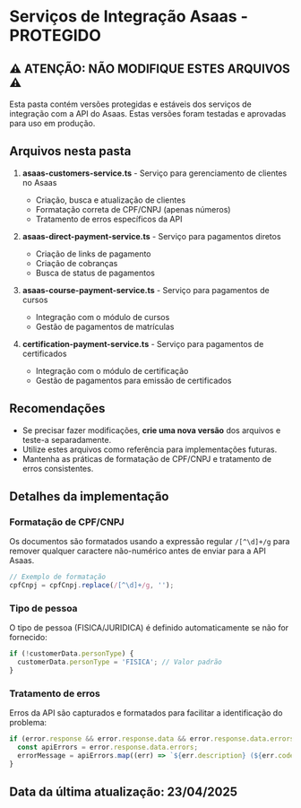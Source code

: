 # Serviços de Integração Asaas - PROTEGIDO

## ⚠️ ATENÇÃO: NÃO MODIFIQUE ESTES ARQUIVOS ⚠️

Esta pasta contém versões protegidas e estáveis dos serviços de integração com a API do Asaas. Estas versões foram testadas e aprovadas para uso em produção.

## Arquivos nesta pasta

1. **asaas-customers-service.ts** - Serviço para gerenciamento de clientes no Asaas
   - Criação, busca e atualização de clientes
   - Formatação correta de CPF/CNPJ (apenas números)
   - Tratamento de erros específicos da API

2. **asaas-direct-payment-service.ts** - Serviço para pagamentos diretos
   - Criação de links de pagamento
   - Criação de cobranças
   - Busca de status de pagamentos

3. **asaas-course-payment-service.ts** - Serviço para pagamentos de cursos
   - Integração com o módulo de cursos
   - Gestão de pagamentos de matrículas

4. **certification-payment-service.ts** - Serviço para pagamentos de certificados
   - Integração com o módulo de certificação
   - Gestão de pagamentos para emissão de certificados

## Recomendações

- Se precisar fazer modificações, **crie uma nova versão** dos arquivos e teste-a separadamente.
- Utilize estes arquivos como referência para implementações futuras.
- Mantenha as práticas de formatação de CPF/CNPJ e tratamento de erros consistentes.

## Detalhes da implementação

### Formatação de CPF/CNPJ
Os documentos são formatados usando a expressão regular `/[^\d]+/g` para remover qualquer caractere não-numérico antes de enviar para a API Asaas.

```typescript
// Exemplo de formatação
cpfCnpj = cpfCnpj.replace(/[^\d]+/g, '');
```

### Tipo de pessoa
O tipo de pessoa (FISICA/JURIDICA) é definido automaticamente se não for fornecido:

```typescript
if (!customerData.personType) {
  customerData.personType = 'FISICA'; // Valor padrão
}
```

### Tratamento de erros
Erros da API são capturados e formatados para facilitar a identificação do problema:

```typescript
if (error.response && error.response.data && error.response.data.errors) {
  const apiErrors = error.response.data.errors;
  errorMessage = apiErrors.map((err) => `${err.description} (${err.code})`).join('; ');
}
```

## Data da última atualização: 23/04/2025